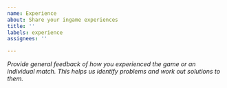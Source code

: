 ```yaml
---
name: Experience
about: Share your ingame experiences
title: ''
labels: experience
assignees: ''

---
```


*Provide general feedback of how you experienced the game or an individual
match. This helps us identify problems and work out solutions to them.*
